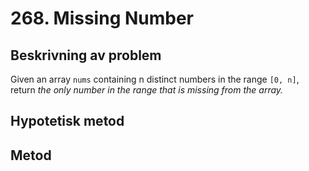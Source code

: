 # 268. Missing Number

## Beskrivning av problem

Given an array `nums`    containing n distinct numbers in the range `[0, n]`, return *the only number in the range that is missing from the array.*

## Hypotetisk metod



## Metod


